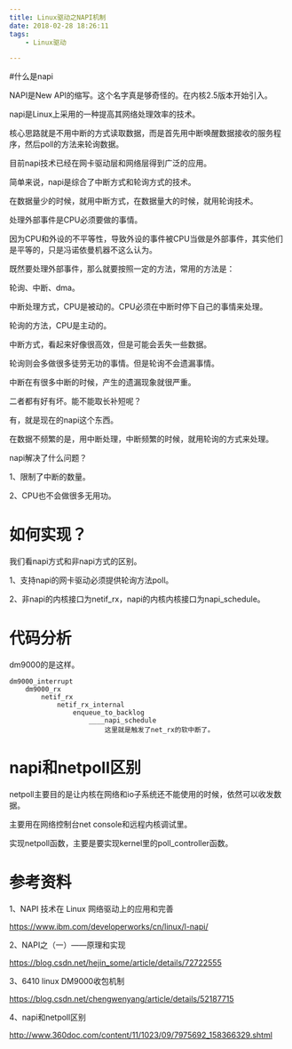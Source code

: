 ```yaml
---
title: Linux驱动之NAPI机制
date: 2018-02-28 18:26:11
tags:
	- Linux驱动

---
```




#什么是napi

NAPI是New API的缩写。这个名字真是够奇怪的。在内核2.5版本开始引入。

napi是Linux上采用的一种提高其网络处理效率的技术。

核心思路就是不用中断的方式读取数据，而是首先用中断唤醒数据接收的服务程序，然后poll的方法来轮询数据。

目前napi技术已经在网卡驱动层和网络层得到广泛的应用。

简单来说，napi是综合了中断方式和轮询方式的技术。

在数据量少的时候，就用中断方式，在数据量大的时候，就用轮询技术。



处理外部事件是CPU必须要做的事情。

因为CPU和外设的不平等性，导致外设的事件被CPU当做是外部事件，其实他们是平等的，只是冯诺依曼机器不这么认为。

既然要处理外部事件，那么就要按照一定的方法，常用的方法是：

轮询、中断、dma。

中断处理方式，CPU是被动的。CPU必须在中断时停下自己的事情来处理。

轮询的方法，CPU是主动的。

中断方式，看起来好像很高效，但是可能会丢失一些数据。

轮询则会多做很多徒劳无功的事情。但是轮询不会遗漏事情。

中断在有很多中断的时候，产生的遗漏现象就很严重。

二者都有好有坏。能不能取长补短呢？

有，就是现在的napi这个东西。

在数据不频繁的是，用中断处理，中断频繁的时候，就用轮询的方式来处理。

napi解决了什么问题？

1、限制了中断的数量。

2、CPU也不会做很多无用功。



# 如何实现？

我们看napi方式和非napi方式的区别。

1、支持napi的网卡驱动必须提供轮询方法poll。

2、非napi的内核接口为netif_rx，napi的内核内核接口为napi_schedule。

# 代码分析

dm9000的是这样。

```
dm9000_interrupt
	dm9000_rx
		netif_rx
			netif_rx_internal
				enqueue_to_backlog
					____napi_schedule
						这里就是触发了net_rx的软中断了。
```

# napi和netpoll区别

netpoll主要目的是让内核在网络和io子系统还不能使用的时候，依然可以收发数据。

主要用在网络控制台net console和远程内核调试里。

实现netpoll函数，主要是要实现kernel里的poll_controller函数。







# 参考资料

1、NAPI 技术在 Linux 网络驱动上的应用和完善

https://www.ibm.com/developerworks/cn/linux/l-napi/

2、NAPI之（一）——原理和实现

https://blog.csdn.net/hejin_some/article/details/72722555

3、6410 linux DM9000收包机制

https://blog.csdn.net/chengwenyang/article/details/52187715

4、napi和netpoll区别

http://www.360doc.com/content/11/1023/09/7975692_158366329.shtml
